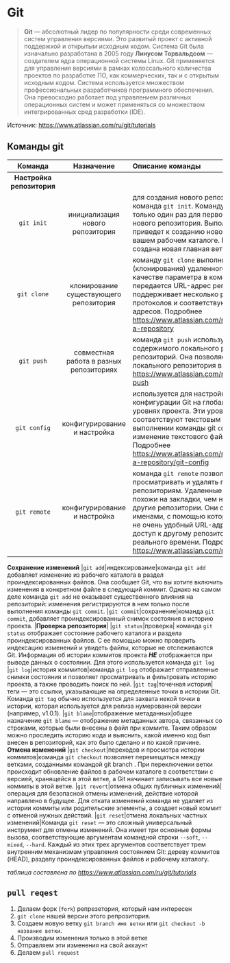 # **Git**
>**Git** — абсолютный лидер по популярности среди современных систем управления версиями. Это развитый проект с активной поддержкой и открытым исходным кодом. Система Git была изначально разработана в 2005 году **Линусом Торвальдсом** — создателем ядра операционной системы Linux. Git применяется для управления версиями в рамках колоссального количества проектов по разработке ПО, как коммерческих, так и с открытым исходным кодом. Система используется множеством профессиональных разработчиков программного обеспечения. Она превосходно работает под управлением различных операционных систем и может применяться со множеством интегрированных сред разработки (IDE).

Источник: <https://www.atlassian.com/ru/git/tutorials>

## Команды git
|Команда|Назначение |Описание команды|
|:-:|:-:|:-|
|**Настройка репозитория**|
|`git init`|инициализация нового репозитория|для создания нового репозитория используется команда `git init`. Команду `git init` выполняют только один раз для первоначальной настройки нового репозитория. Выполнение команды приведет к созданию нового подкаталога ``.git`` в вашем рабочем каталоге. Кроме того, будет создана новая главная ветка|
|`git clone`|клонирование существующего репозитория|команду `git clone` выполняют для создания копии (клонирования) удаленного репозитория. В качестве параметра в команду `git clone` передается URL-адрес репозитория. Git поддерживает несколько различных сетевых протоколов и соответствующих форматов URL-адресов. Подробнее  <https://www.atlassian.com/ru/git/tutorials/setting-up-a-repository>
|`git push`|совместная работа в разных репозиториях| команда `git push` используется для выгрузки содержимого локального репозитория в удаленный репозиторий. Она позволяет передать коммиты из локального репозитория в удаленный. Подробнее <https://www.atlassian.com/ru/git/tutorials/syncing/git-push>|
|`git config`|конфигурирование и настройка|используется для настройки значений конфигурации Git на глобальном и локальном уровнях проекта. Эти уровни конфигурации соответствуют текстовым файлам ``.gitconfig`` . При выполнении команды git ``config`` происходит изменение текстового файла конфигурации. Подробнее  <https://www.atlassian.com/ru/git/tutorials/setting-up-a-repository/git-config>|
|`git remote`|конфигурирование и настройка|команда `git remote` позволяет создавать, просматривать и удалять подключения к другим репозиториям. Удаленные подключения скорее похожи на закладки, чем на прямые ссылки на другие репозитории. Они служат удобными именами, с помощью которых можно сослаться на не очень удобный URL-адрес, а не предоставляют доступ к другому репозиторию в режиме реального времени. Подробнее <https://www.atlassian.com/ru/git/tutorials/syncing>|
**Сохранение изменений**
|`git add`|индексирование|команда `git add` добавляет изменение из рабочего каталога в раздел проиндексированных файлов. Она сообщает Git, что вы хотите включить изменения в конкретном файле в следующий коммит. Однако на самом деле команда `git add` не оказывает существенного влияния на репозиторий: изменения регистрируются в нем только после выполнения команды `git commit`.
|`git commit`|сохранение|команда `git commit`, добавляет проиндексированный снимок состояния в историю проекта.
|**Проверка репозитория**|
|`git status`|проверка| команда `git status` отображает состояние рабочего каталога и раздела проиндексированных файлов. С ее помощью можно проверить индексацию изменений и увидеть файлы, которые не отслеживаются Git. Информация об истории коммитов проекта ***НЕ*** отображается при выводе данных о состоянии. Для этого используется команда `git log`
|`git log`|история коммитов|команда `git log` отображает отправленные снимки состояния и позволяет просматривать и фильтровать историю проекта, а также проводить поиск по ней.
|`git tag`|точечная история|теги — это ссылки, указывающие на определенные точки в истории Git. Команда `git tag` обычно используется для захвата некой точки в истории, которая используется для релиза нумерованной версии (например, v1.0.1).
|`git blame`|отображение метаданных|общее назначение `git blame` — отображение метаданных автора, связанных со строками, которые были внесены в файл при коммите. Таким образом можно проследить историю кода и выяснить, какой именно код был внесен в репозиторий, как это было сделано и по какой причине.
**Отмена изменений**
|`git checkout`|переходов и просмотра истории коммитов|команда `git checkout` позволяет перемещаться между ветками, созданными командой git branch . При переключении ветки происходит обновление файлов в рабочем каталоге в соответствии с версией, хранящейся в этой ветке, а Git начинает записывать все новые коммиты в этой ветке.
|`git revert`|отмена общих публичных изменений|операция для безопасной отмены изменений, действие которой направлено в будущее. Для отката изменений команда не удаляет из истории коммиты или родительские элементы, a создает новый коммит с отменой нужных действий.
|`git reset`|отмена локальных частных изменений|Команда `git reset` — это сложный универсальный инструмент для отмены изменений. Она имеет три основные формы вызова, соответствующие аргументам командной строки `--soft`, `--mixed`, `--hard`. Каждый из этих трех аргументов соответствует трем внутренним механизмам управления состоянием Git: дереву коммитов (HEAD), разделу проиндексированных файлов и рабочему каталогу.


*таблица составлена по <https://www.atlassian.com/ru/git/tutorials>*

## ``pull reqest``
1. Делаем форк (``fork``) репрезетория, который нам интересен
2. ``git clone`` нашей версии этого репрозитория.
2. Создаем новую ветку ```git branch имя ветки``` или `git checkout -b название ветки`.
2. Производим изменения только в этой ветке
5. Отправляем эти изменения на свой аккаунт
6. Делаем ``pull request``

